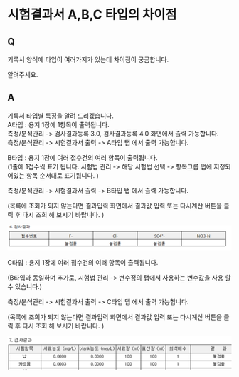 # 시험결과서 A,B,C 타입의 차이점

## Q

기록서 양식에 타입이 여러가지가 있는데 차이점이 궁금합니다.

알려주세요.

## A

기록서 타입별 특징을 알려 드리겠습니다.  
A타입 : 용지 1장에 1항목이 출력됩니다.  
측정/분석관리 -&gt; 검사결과등록 3.0, 검사결과등록 4.0 화면에서 출력 가능합니다.  
측정/분석관리 -&gt; 시험결과서 출력 -&gt; A타입 탭 에서 출력 가능합니다.

B타입 : 용지 1장에 여러 접수건의 여러 항목이 출력됩니다.  
\(1줄에 1접수씩 표기 됩니다. 시험법 관리 -&gt; 해당 시험법 선택 -&gt; 항목그룹 탭에 지정되어있는 항목 순서대로 표기됩니다. \)

측정/분석관리 -&gt; 시험결과서 출력 -&gt; B타입 탭 에서 출력 가능합니다.

\(목록에 조회가 되지 않는다면 결과입력 화면에서 결과값 입력 또는 다시계산 버튼을 클릭 후 다시 조회 해 보시기 바랍니다. \)

![](../.gitbook/assets/01b%20%282%29.png)

C타입 : 용지 1장에 여러 접수건의 여러 항목이 출력됩니다.

\(B타입과 동일하며 추가로, 시험법 관리 -&gt; 변수정의 탭에서 사용하는 변수값을 사용 할 수 있습니다.\)

측정/분석관리 -&gt; 시험결과서 출력 -&gt; C타입 탭 에서 출력 가능합니다.

\(목록에 조회가 되지 않는다면 결과입력 화면에서 결과값 입력 또는 다시계산 버튼을 클릭 후 다시 조회 해 보시기 바랍니다. \)

![](../.gitbook/assets/02c%20%281%29.png)

